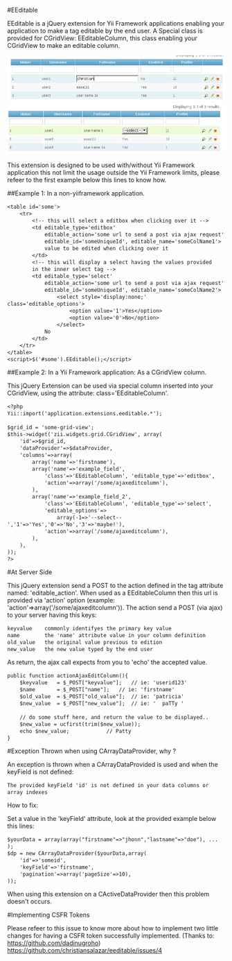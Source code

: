 #EEditable

EEditable is a jQuery extension for Yii Framework applications enabling your 
application to make a tag editable by the end user. A Special class is provided
for CGridView: EEditableColumn, this class enabling your CGridView to make
an editable column.

![Example][1]
![Example][2]

This extension is designed to be used with/without Yii Framework application
this not limit the usage outside the Yii Framework limits, please refeer
to the first example below this lines to know how.

##Example 1: In a non-yiiframework application.

	<table id='some'>
		<tr>
			<!-- this will select a editbox when clicking over it -->
			<td editable_type='editbox' 
				editable_action='some url to send a post via ajax request'
				editable_id='someUniqueId', editable_name='someColName1'>
				value to be edited when clicking over it
			</td>
			<!-- this will display a select having the values provided 
			in the inner select tag -->
			<td editable_type='select' 
				editable_action='some url to send a post via ajax request'
				editable_id='someUniqueId', editable_name='someColName2'>
					<select style='display:none;' class='editable_options'>
						<option value='1'>Yes</option>
						<option value='0'>No</option>
					</select>
				No
			</td>
		</tr>
	</table>
	<script>$('#some').EEditable();</script>

##Example 2: In a Yii Framework application: As a CGridView column.
	
This jQuery Extension can be used via special column inserted into your
CGridView, using the attribute: class='EEditableColumn'.

	<?php
	Yii::import('application.extensions.eeditable.*');

	$grid_id = 'some-grid-view';
	$this->widget('zii.widgets.grid.CGridView', array(
		'id'=>$grid_id,
		'dataProvider'=>$dataProvider,
		'columns'=>array(
			array('name'=>'firstname'),
			array('name'=>'example_field',
				'class'=>'EEditableColumn', 'editable_type'=>'editbox',
				'action'=>array('/some/ajaxeditcolumn'),
			),
			array('name'=>'example_field_2',
				'class'=>'EEditableColumn', 'editable_type'=>'select',
				'editable_options'=>
					array(-1=>'--select--','1'=>'Yes','0'=>'No','3'=>'maybe!'),
				'action'=>array('/some/ajaxeditcolumn'),
			),
		),
	));
	?>

#At Server Side

This jQuery extension send a POST to the action defined in the tag attribute named: 'editable_action'. When used as a EEditableColumn then this url is provided via 'action' option (example: 'action'=>array('/some/ajaxeditcolumn')). The action send a POST (via ajax) to your server having this keys:

	keyvalue	commonly identifyes the primary key value
	name		the 'name' attribute value in your column definition
	old_value	the original value previous to edition
	new_value	the new value typed by the end user

As return, the ajax call expects from you to 'echo' the accepted value.

	public function actionAjaxEditColumn(){
		$keyvalue	= $_POST["keyvalue"];  	// ie: 'userid123'
		$name		= $_POST["name"];	// ie: 'firstname'
		$old_value  = $_POST["old_value"];	// ie: 'patricia'
		$new_value  = $_POST["new_value"];	// ie: '  paTTy '

		// do some stuff here, and return the value to be displayed..
		$new_value = ucfirst(trim($new_value));
		echo $new_value;			// Patty
	}

#Exception Thrown when using CArrayDataProvider, why ?

An exception is thrown when a CArrayDataProvided is used and when the keyField 
is not defined:

	The provided keyField 'id' is not defined in your data columns or array indexes 

How to fix:

Set a value in the 'keyField' attribute, look at the provided example below this lines:

	$yourData = array(array("firstname"=>"jhonn","lastname"=>"doe"), ... );
	$dp = new CArrayDataProvider($yourData,array(
		'id'=>'someid',
		'keyField'=>'firstname',
		'pagination'=>array('pageSize'=>10),
	));

When using this extension on a CActiveDataProvider then this problem doesn't occurs.

#Implementing CSFR Tokens

Please refeer to this issue to know more about how to implement two little changes for having a CSFR token successfully implemented. (Thanks to: https://github.com/dadinugroho)  https://github.com/christiansalazar/eeditable/issues/4


[1]:https://raw.githubusercontent.com/christiansalazar/eeditable/master/eeditable1.png
[2]:https://raw.githubusercontent.com/christiansalazar/eeditable/master/eeditable2.png



